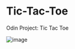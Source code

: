 # Tic-Tac-Toe
Odin Project: Tic Tac Toe

![image](https://github.com/leoshliak/Tic-Tac-Toe/assets/139138564/bf53704a-3e14-4b15-ad75-e109b873c135)
